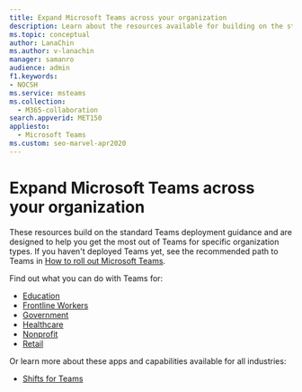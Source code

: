```yaml
---
title: Expand Microsoft Teams across your organization
description: Learn about the resources available for building on the standard Teams deployment to help you get the most out of Teams for specific organization types.
ms.topic: conceptual
author: LanaChin
ms.author: v-lanachin
manager: samanro
audience: admin
f1.keywords:
- NOCSH
ms.service: msteams
ms.collection: 
  - M365-collaboration
search.appverid: MET150
appliesto: 
  - Microsoft Teams
ms.custom: seo-marvel-apr2020
---
```


# Expand Microsoft Teams across your organization

These resources build on the standard Teams deployment guidance and are designed to help you get the most out of Teams for specific organization types. If you haven't deployed Teams yet, see the recommended path to Teams in [How to roll out Microsoft Teams](../deploy-overview.md).

Find out what you can do with Teams for:

- [Education](./teams-for-education-landing-page.md)
- [Frontline Workers](../flw-landing-page.md)
- [Government](./teams-for-government-landing-page.md)
- [Healthcare](./teams-for-healthcare-landing-page.md)
- [Nonprofit](./teams-for-nonprofit-landing-page.md)
- [Retail](./teams-for-retail-landing-page.md)

Or learn more about these apps and capabilities available for all industries:

- [Shifts for Teams](./shifts-for-teams-landing-page.md)